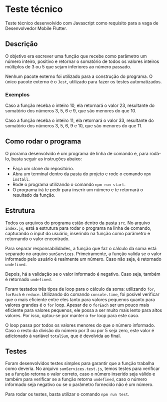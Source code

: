 # Teste técnico

Teste técnico desenvolvido com Javascript como requisito para a vaga de
Desenvolvedor Mobile Flutter.

## Descrição

O objetivo era escrever uma função que recebe como parâmetro um número inteiro,
positivo e retornar o somatório de todos os valores inteiros múltiplos de 3 ou 5
que sejam inferiores ao número passado.

Nenhum pacote externo foi utilizado para a construção do programa. O único
pacote externo é o `Jest`, utilizado para fazer os testes automatizados.

### Exemplos

Caso a função receba o inteiro 10, ela retornará o valor 23, resultante do
somatório dos números 3, 5, 6 e 9, que são menores do que 10.

Caso a função receba o inteiro 11, ela retornará o valor 33, resultante do
somatório dos números 3, 5, 6, 9 e 10, que são menores do que 11.

## Como rodar o programa

O prorama desenvolvido é um programa de linha de comando e, para rodá-lo, basta
seguir as instruções abaixo:

- Faça um clone do repositório.
- Abra um terminal dentro da pasta do projeto e rode o comando `npm install`.
- Rode o programa utilizando o comando `npm run start`.
- O programa irá te pedir para inserir um número e te retornará o resultado da
função.

## Estrutura

Todos os arquivos do programa estão dentro da pasta `src`. No arquivo `index.js`,
está a estrutura para rodar o programa na linha de comando, capturando o input
do usuário, inserindo na função como parâmetro e retornando o valor encontrado.

Para separar responsabilidades, a função que faz o cálculo da soma está separado
no arquivo `sumServices`. Primeiramente, a função valida se o valor informado
pelo usuário é realmente um número. Caso não seja, é retornado `undefined`.

Depois, há a validação se o valor informado é negativo. Caso seja, também é
retornado `undefined`.

Foram testados três tipos de loop para o cálculo da soma: utilizando `for`,
`forEach` e `reduce`. Utilizando do comando `console.time`, foi posível
verificar que o mais eficiente entre eles tanto para valores pequenos quanto
para valores grandes é o `for` loop. Apesar de o `forEach` ser um pouco mais
eficiente para valores pequenos, ele possa a ser muito mais lento para altos
valores. Por isso, optou-se por manter o `for` loop para este caso.

O loop passa por todos os valores menores do que o número informado. Caso o
resto da divisão do número por 3 ou por 5 seja zero, este valor é adicionado
à variável `totalSum`, que é devolvida ao final.

## Testes

Foram desenvolvidos testes simples para garantir que a função trabalha como
deveria. No arquivo `sumServices.test.js`, temos testes para verificar se a
função retorna o valor correto, caso o número inserido seja válido e também para
verificar se a função retorna `undefined`, caso o número informado seja negativo
ou se o parâmetro fornecido não é um número.

Para rodar os testes, basta utilizar o comando `npm run test`.
